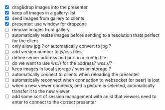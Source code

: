 
- [x] drag&drop images into the presenter
- [x] keep all images in a gallery-list
- [x] send images from gallery to clients
- [x] presenter: use window for dropzone
- [ ] remove images from gallery
- [ ] automatically resize images before sending to a resolution thats perfect for the client
- [ ] only allow jpg ? or automatically convert to jpg ?
- [ ] add version number to js/css files
- [ ] define server address and port in a config file
- [ ] do we want to use ws:// for the address? wss://?
- [ ] keep images in local storage / session storage ?
- [ ] automatically connect to clients when reloading the presenter
- [ ] automatically reconnect when connection to websocket (or peer) is lost
- [ ] when a new viewer connects, and a picture is selected, automatically transfer it to the new viewer
- [ ] add some sort of session management with an id that viewers need to enter to connect to the correct presenter
